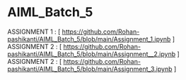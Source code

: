 # AIML_Batch_5


ASSIGNMENT 1 :
[ https://github.com/Rohan-pashikanti/AIML_Batch_5/blob/main/Assignment_1.ipynb ]
<br>
ASSIGNMENT 2 :
[ https://github.com/Rohan-pashikanti/AIML_Batch_5/blob/main/Assignment__2.ipynb ]
<br>
ASSIGNMENT 2 :
[ https://github.com/Rohan-pashikanti/AIML_Batch_5/blob/main/Assignment_3.ipynb ]
